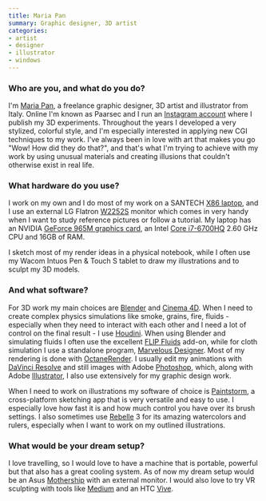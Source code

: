 ```yaml
---
title: Maria Pan
summary: Graphic designer, 3D artist 
categories:
- artist
- designer
- illustrator
- windows
---
```


### Who are you, and what do you do?

I'm [Maria Pan](https://www.behance.net/paarsec "Maria's website."), a freelance graphic designer, 3D artist and illustrator from Italy. Online I'm known as Paarsec and I run an [Instagram account](https://instagram.com/paarsec "Maria's Instagram account.") where I publish my 3D experiments. Throughout the years I developed a very stylized, colorful style, and I'm especially interested in applying new CGI techniques to my work. I've always been in love with art that makes you go "Wow! How did they do that?", and that's what I'm trying to achieve with my work by using unusual materials and creating illusions that couldn't otherwise exist in real life.

### What hardware do you use?

I work on my own and I do most of my work on a SANTECH [X86 laptop][x86], and I use an external LG Flatron [W2252S][w2252s-pf] monitor which comes in very handy when I want to study reference pictures or follow a tutorial. My laptop has an NVIDIA [GeForce 965M graphics card][geforce-gtx-965m], an Intel [Core i7-6700HQ][core-i7-6700hq] 2.60 GHz CPU and 16GB of RAM.

I sketch most of my render ideas in a physical notebook, while I often use my Wacom Intuos Pen & Touch S tablet to draw my illustrations and to sculpt my 3D models.

### And what software?

For 3D work my main choices are [Blender][] and [Cinema 4D][cinema-4d]. When I need to create complex physics simulations like smoke, grains, fire, fluids - especially when they need to interact with each other and I need a lot of control on the final result - I use [Houdini][]. When using Blender and simulating fluids I often use the excellent [FLIP Fluids][flip-fluids] add-on, while for cloth simulation I use a standalone program, [Marvelous Designer][marvelous-designer]. Most of my rendering is done with [OctaneRender][]. I usually edit my animations with [DaVinci Resolve][davinci-resolve] and still images with Adobe [Photoshop][], which, along with Adobe [Illustrator][], I also use extensively for my graphic design work.

When I need to work on illustrations my software of choice is [Paintstorm][paintstorm-studio], a cross-platform sketching app that is very versatile and easy to use. I especially love how fast it is and how much control you have over its brush settings. I also sometimes use [Rebelle][] 3 for its amazing watercolors and rulers, especially when I want to work on my outlined illustrations.

### What would be your dream setup?

I love travelling, so I would love to have a machine that is portable, powerful but that also has a great cooling system. As of now my dream setup would be an Asus [Mothership][rog-mothership] with an external monitor. I would also love to try VR sculpting with tools like [Medium][medium.2] and an HTC [Vive][].

[blender]: https://www.blender.org/ "A free, open-source 3D renderer."
[cinema-4d]: https://www.maxon.net/en/products/cinema-4d-prime/who-should-use-it.html "3D rendering software."
[core-i7-6700hq]: https://ark.intel.com/content/www/us/en/ark/products/88967/intel-core-i7-6700hq-processor-6m-cache-up-to-3-50-ghz.html "A computer processor."
[davinci-resolve]: https://www.blackmagicdesign.com/products/davinciresolve "Colour correction software."
[flip-fluids]: https://blendermarket.com/products/flipfluids "A liquid simulation plugin for Blender."
[geforce-gtx-965m]: https://www.geforce.com/hardware/notebook-gpus/geforce-gtx-965m "A graphics card for laptops."
[houdini]: https://archive.sidefx.com/index.php?Itemid=270&id=1021&option=com_content&task=view "3D modelling and animation software."
[illustrator]: https://www.adobe.com/products/illustrator.html "A vector graphics editor."
[marvelous-designer]: https://www.marvelousdesigner.com/ "Software for rendering clothing."
[medium.2]: https://www.oculus.com/medium/ "A VR sculpting tool."
[octanerender]: https://home.otoy.com/render/octane-render/ "A 3D renderer."
[paintstorm-studio]: https://paintstormstudio.com/ "Digital painting software."
[photoshop]: https://www.adobe.com/products/photoshop.html "A bitmap image editor."
[rebelle]: https://www.escapemotions.com/products/rebelle/ "Digital painting software."
[rog-mothership]: https://www.asus.com/Laptops/ROG-Mothership-GZ700/ "A portable gaming computer."
[vive]: http://www.htcvr.com/ "A SteamVR headset."
[w2252s-pf]: https://www.lg.com/za/monitors/lg-W2252S-PF-widescreen-computer-monitor "A 22 inch LCD monitor."
[x86]: https://www.santech.eu/x86-series "A 15.6 inch PC laptop."
